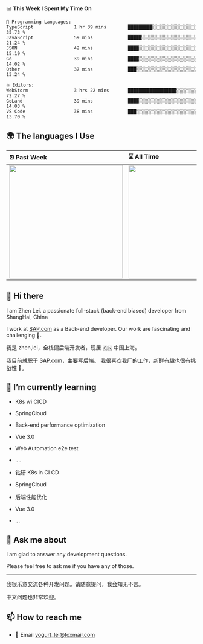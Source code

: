 <!--START_SECTION:waka-->
📊 **This Week I Spent My Time On** 

```text
💬 Programming Languages: 
TypeScript               1 hr 39 mins        █████████░░░░░░░░░░░░░░░░   35.73 % 
JavaScript               59 mins             █████░░░░░░░░░░░░░░░░░░░░   21.24 % 
JSON                     42 mins             ████░░░░░░░░░░░░░░░░░░░░░   15.19 % 
Go                       39 mins             ████░░░░░░░░░░░░░░░░░░░░░   14.02 % 
Other                    37 mins             ███░░░░░░░░░░░░░░░░░░░░░░   13.24 % 

🔥 Editors: 
WebStorm                 3 hrs 22 mins       ██████████████████░░░░░░░   72.27 % 
GoLand                   39 mins             ████░░░░░░░░░░░░░░░░░░░░░   14.03 % 
VS Code                  38 mins             ███░░░░░░░░░░░░░░░░░░░░░░   13.70 % 
```


<!--END_SECTION:waka-->


## 🌍 The languages I Use

| ⏰ Past Week                                                                                                                                                  | ⌛️ All Time                                                                                                                                                  |
| :------------------------------------------------------------------------------------------------------------------------------------------------------------ | :------------------------------------------------------------------------------------------------------------------------------------------------------------ |
| <a href="https://wakatime.com/@9a64fd4e-85ff-48a6-a0c1-e09ecd80bab9"> <img src="https://wakatime.com/share/@9a64fd4e-85ff-48a6-a0c1-e09ecd80bab9/5f97c4a7-f918-43db-bace-c48898f1cd61.svg" height="300px"></a> | <a href="https://wakatime.com/@9a64fd4e-85ff-48a6-a0c1-e09ecd80bab9"><img src="https://wakatime.com/share/@9a64fd4e-85ff-48a6-a0c1-e09ecd80bab9/455e730b-0452-4b83-9bc2-fb46e42553a7.svg" height="300px"></a> |

## 👋 Hi there

I am Zhen Lei. a passionate full-stack (back-end biased) developer from ShangHai, China

I work at [SAP.com](https://www.sap.com) as a Back-end developer.
Our work are fascinating and challenging 💪.

我是 zhen,lei，全栈偏后端开发者，现居 🇨🇳 中国上海。

我目前就职于 [SAP.com](https://www.sap.cn)，主要写后端。
我很喜欢我厂的工作，新鲜有趣也很有挑战性 💪。

## 🌱 I’m currently learning

- K8s wi CICD
- SpringCloud
- Back-end performance optimization
- Vue 3.0
- Web Automation e2e test
- ....

- 钻研 K8s in CI CD
- SpringCloud
- 后端性能优化
- Vue 3.0
- ...

## 💬 Ask me about

I am glad to answer any development questions.

Please feel free to ask me if you have any of those.

---

我很乐意交流各种开发问题。请随意提问，我会知无不言。

中文问题也非常欢迎。

## 📫 How to reach me

- 📧 Email [yogurt_lei@foxmail.com](mailto:yogurt_lei@foxmail.com)
